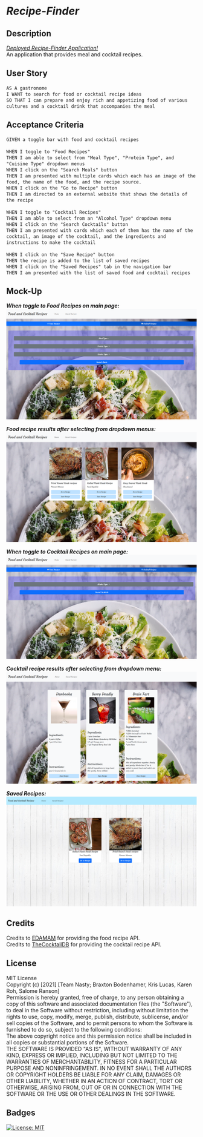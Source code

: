 # _Recipe-Finder_

## Description

[_Deployed Recipe-Finder Application!_](https://sranson.github.io/recipe-finder/)  
An application that provides meal and cocktail recipes.

## User Story

```
AS A gastronome
I WANT to search for food or cocktail recipe ideas
SO THAT I can prepare and enjoy rich and appetizing food of various cultures and a cocktail drink that accompanies the meal
```

## Acceptance Criteria

```
GIVEN a toggle bar with food and cocktail recipes

WHEN I toggle to "Food Recipes"
THEN I am able to select from "Meal Type", "Protein Type", and "Cuisine Type" dropdown menus
WHEN I click on the "Search Meals" button
THEN I am presented with multiple cards which each has an image of the food, the name of the food, and the recipe source.
WHEN I click on the "Go to Recipe" button
THEN I am directed to an external website that shows the details of the recipe

WHEN I toggle to "Cocktail Recipes"
THEN I am able to select from an "Alcohol Type" dropdown menu
WHEN I click on the "Search Cocktails" button
THEN I am presented with cards which each of them has the name of the cocktail, an image of the cocktail, and the ingredients and instructions to make the cocktail

WHEN I click on the "Save Recipe" button
THEN the recipe is added to the list of saved recipes
WHEN I click on the "Saved Recipes" tab in the navigation bar
THEN I am presented with the list of saved food and cocktail recipes
```

## Mock-Up

**_When toggle to Food Recipes on main page:_**
![Food Recipe Dropdowns](./assets/images/food-recipes.png)

**_Food recipe results after selecting from dropdown menus:_**
![Food Recipe Results](./assets/images/food-recipes-result.png)

**_When toggle to Cocktail Recipes on main page:_**
![Cocktail Recipe Dropdowns](./assets/images/cocktail-recipes.png)

**_Cocktail recipe results after selecting from dropdown menu:_**
![Cocktail Recipe Results](./assets/images/cocktail-recipes-result.png)

**_Saved Recipes:_**
![Saved Recipes](./assets/images/saved-recipes.png)

## Credits

Credits to [EDAMAM](https://www.edamam.com/) for providing the food recipe API.  
Credits to [TheCocktailDB](https://www.thecocktaildb.com/) for providing the cocktail recipe API.

## License

MIT License  
Copyright (c) [2021] [Team Nasty; Braxton Bodenhamer, Kris Lucas, Karen Roh, Salome Ranson]  
Permission is hereby granted, free of charge, to any person obtaining a copy
of this software and associated documentation files (the "Software"), to deal
in the Software without restriction, including without limitation the rights
to use, copy, modify, merge, publish, distribute, sublicense, and/or sell
copies of the Software, and to permit persons to whom the Software is
furnished to do so, subject to the following conditions:  
The above copyright notice and this permission notice shall be included in all
copies or substantial portions of the Software.  
THE SOFTWARE IS PROVIDED "AS IS", WITHOUT WARRANTY OF ANY KIND, EXPRESS OR
IMPLIED, INCLUDING BUT NOT LIMITED TO THE WARRANTIES OF MERCHANTABILITY,
FITNESS FOR A PARTICULAR PURPOSE AND NONINFRINGEMENT. IN NO EVENT SHALL THE
AUTHORS OR COPYRIGHT HOLDERS BE LIABLE FOR ANY CLAIM, DAMAGES OR OTHER
LIABILITY, WHETHER IN AN ACTION OF CONTRACT, TORT OR OTHERWISE, ARISING FROM,
OUT OF OR IN CONNECTION WITH THE SOFTWARE OR THE USE OR OTHER DEALINGS IN THE
SOFTWARE.

## Badges

[![License: MIT](https://img.shields.io/badge/License-MIT-yellow.svg)](https://opensource.org/licenses/MIT)
